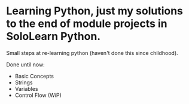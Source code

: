 # Learning Python, just my solutions to the end of module projects in SoloLearn Python.

Small steps at re-learning python (haven't done this since childhood).

Done until now:

-   Basic Concepts
-   Strings
-   Variables
-   Control Flow (WiP)

